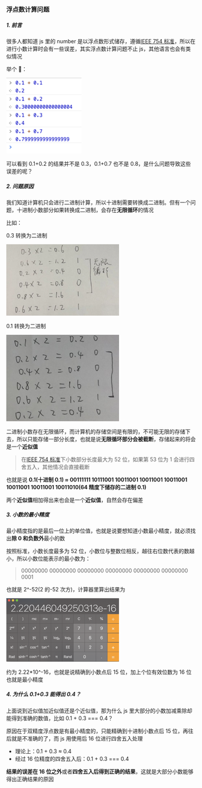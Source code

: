 ### 浮点数计算问题

##### 1. 前言

很多人都知道 js 里的 number 是以浮点数形式储存，遵循[IEEE 754 标准](https://en.wikipedia.org/wiki/IEEE_754)，所以在进行小数计算时会有一些误差，其实浮点数计算问题不止 js，其他语言也会有类似情况

举个 🌰：

<img src="../static/9.png" width="200" />

可以看到 0.1+0.2 的结果并不是 0.3，0.1+0.7 也不是 0.8，是什么问题导致这些误差的呢？

##### 2. 问题原因

我们知道计算机只会进行二进制计算，所以十进制需要转换成二进制。但有一个问题，十进制小数部分如果转换成二进制，会存在**无限循环**的情况

比如：

0.3 转换为二进制

<img src="../static/10.png" width="300" />

0.1 转换为二进制

<img src="../static/11.png" width="300" />

二进制小数存在无限循环，而计算机的存储空间是有限的，不可能无限的存储下去，所以只能存储一部分长度，也就是说**无限循环部分会被截断**，存储起来的将会是一个**近似值**

> 在[IEEE 754 标准](https://en.wikipedia.org/wiki/IEEE_754)下小数部分长度最大为 52 位，如果第 53 位为 1 会进行四舍五入，其他情况会直接截断

也就是说 **0.1(十进制 0.1) ≈ 00111111 10111001 10011001 10011001 10011001 10011001 10011001 10011010(64 精度下储存的二进制 0.1)**

两个**近似值**相加得出来也会是一个**近似值**，自然会存在偏差

##### 3. 小数的最小精度

最小精度指的是最后一位上的单位值，也就是说要想知道小数最小精度，就必须找出**除 0 和负数外**最小的数

按照标准，小数长度最多为 52 位，小数位与整数位相反，越往右位数代表的数越小，所以小数位能表示的最小数为：

> 00000000 00000000 00000000 00000000 00000000 00000000 0001

也就是 2^-52(2 的-52 次方)，计算器里算出结果为

<img src="../static/12.png" width="300" />

约为 2.22\*10^-16，也就是说精确到小数点后 15 位，加上个位有效位数为 16 位也就是最小精度

##### 4. 为什么 0.1+0.3 能得出 0.4？

上面说到近似值加近似值还是个近似值，那为什么 js 里大部分的小数加减乘除却能得到准确的数值，比如 0.1 + 0.3 === 0.4？

原因在于双精度浮点数是有最小精度的，只能精确到十进制小数点后 15 位，再往后就是不准确的了，而 js 用使用后 16 位进行四舍五入处理

- 理论上：0.1 + 0.3 ≈ 0.4
- 经过 16 位精度的四舍五入后：0.1 + 0.3 === 0.4

**结果的误差在 16 位之外**或者**四舍五入后得到正确的结果**，这就是大部分小数能够得出正确结果的原因
